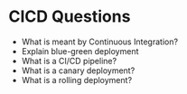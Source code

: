 # CICD Questions

- What is meant by Continuous Integration?
- Explain blue-green deployment
- What is a CI/CD pipeline?
- What is a canary deployment?
- What is a rolling deployment?
